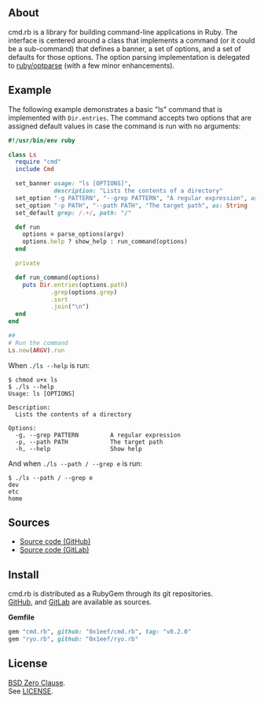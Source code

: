 ## About

cmd.rb is a library for building command-line applications
in Ruby. The interface is centered around a class that implements
a command (or it could be a sub-command) that defines a banner,
a set of options, and a set of defaults for those options. The
option parsing implementation is delegated to
[ruby/optparse](https://github.com/ruby/optparse)
(with a few minor enhancements).

## Example

The following example demonstrates a basic "ls" command that is
implemented with `Dir.entries`. The command accepts two options
that are assigned default values in case the command is run with
no arguments:

```ruby
#!/usr/bin/env ruby

class Ls
  require "cmd"
  include Cmd

  set_banner usage: "ls [OPTIONS]",
             description: "Lists the contents of a directory"
  set_option "-g PATTERN", "--grep PATTERN", "A regular expression", as: Regexp
  set_option "-p PATH", "--path PATH", "The target path", as: String
  set_default grep: /.+/, path: "/"

  def run
    options = parse_options(argv)
    options.help ? show_help : run_command(options)
  end

  private

  def run_command(options)
    puts Dir.entries(options.path)
            .grep(options.grep)
            .sort
            .join("\n")
  end
end

##
# Run the command
Ls.new(ARGV).run
```

When `./ls --help` is run:

```
$ chmod u+x ls
$ ./ls --help
Usage: ls [OPTIONS]

Description:
  Lists the contents of a directory

Options:
  -g, --grep PATTERN         A regular expression
  -p, --path PATH            The target path
  -h, --help                 Show help

```

And when `./ls --path / --grep e` is run:

```
$ ./ls --path / --grep e
dev
etc
home
```

## Sources

* [Source code (GitHub)](https://github.com/0x1eef/cmd.rb#readme)
* [Source code (GitLab)](https://gitlab.com/0x1eef/cmd.rb#about)

## Install

cmd.rb is distributed as a RubyGem through its git repositories. <br>
[GitHub](https://github.com/0x1eef/cmd.rb),
and
[GitLab](https://gitlab.com/0x1eef/cmd.rb)
are available as sources.

**Gemfile**

```ruby
gem "cmd.rb", github: "0x1eef/cmd.rb", tag: "v0.2.0"
gem "ryo.rb", github: "0x1eef/ryo.rb"
```

## <a id="license"> License </a>

[BSD Zero Clause](https://choosealicense.com/licenses/0bsd/).
<br>
See [LICENSE](./LICENSE).

